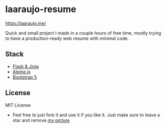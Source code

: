# laaraujo-resume

https://laaraujo.me/

Quick and small project I made in a couple hours of free time, mostly trying to have a production-ready web resume with minimal code.

## Stack

* [Flask & Jinja](https://flask.palletsprojects.com/en/2.0.x/)
* [Alpine.js](https://alpinejs.dev/)
* [Bootstrap 5](https://getbootstrap.com/)

## License

MIT License

* Feel free to just fork it and use it if you like it. Just make sure to leave a star and remove [my picture](/src/static/img/chilling_with_cats.jpg)
